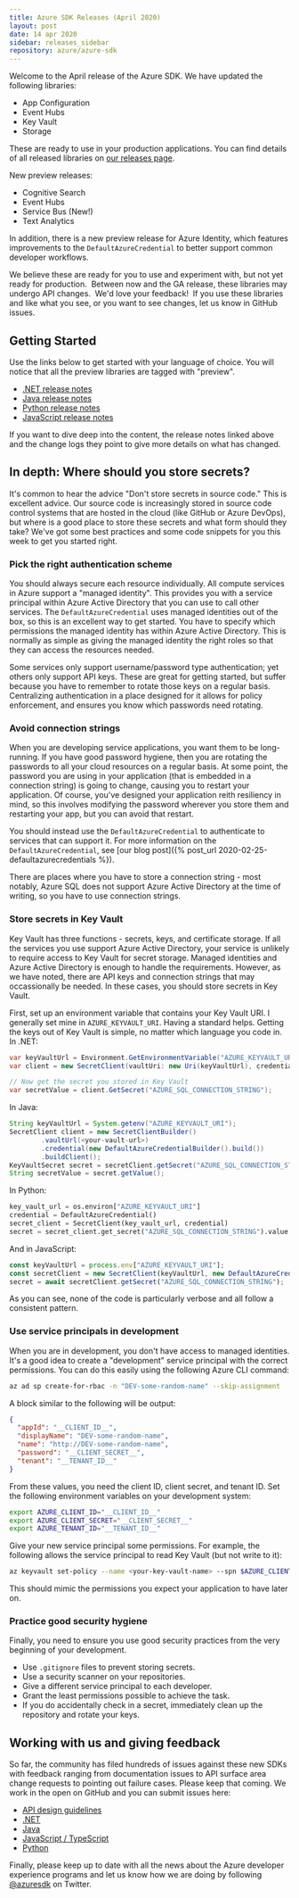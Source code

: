 ```yaml
---
title: Azure SDK Releases (April 2020)
layout: post
date: 14 apr 2020
sidebar: releases_sidebar
repository: azure/azure-sdk
---
```


Welcome to the April release of the Azure SDK.  We have updated the following libraries:

* App Configuration
* Event Hubs
* Key Vault
* Storage

These are ready to use in your production applications.  You can find details of all released libraries on [our releases page](https://azure.github.io/azure-sdk/releases/latest/).

New preview releases:

* Cognitive Search
* Event Hubs
* Service Bus (New!)
* Text Analytics

In addition, there is a new preview release for Azure Identity, which features improvements to the `DefaultAzureCredential` to better support common developer workflows.

We believe these are ready for you to use and experiment with, but not yet ready for production.  Between now and the GA release, these libraries may undergo API changes.  We'd love your feedback!  If you use these libraries and like what you see, or you want to see changes, let us know in GitHub issues. 

## Getting Started

Use the links below to get started with your language of choice.  You will notice that all the preview libraries are tagged with "preview".

* [.NET release notes]({{site.baseurl}}/releases/2020-04/dotnet.html)
* [Java release notes]({{site.baseurl}}/releases/2020-04/java.html)
* [Python release notes]({{site.baseurl}}/releases/2020-04/python.html)
* [JavaScript release notes]({{site.baseurl}}/releases/2020-04/js.html)

If you want to dive deep into the content, the release notes linked above and the change logs they point to give more details on what has changed.

## In depth: Where should you store secrets?

It's common to hear the advice "Don't store secrets in source code."  This is excellent advice.  Our source code is increasingly stored in source code control systems that are hosted in the cloud (like GitHub or Azure DevOps), but where is a good place to store these secrets and what form should they take?  We've got some best practices and some code snippets for you this week to get you started right.

### Pick the right authentication scheme

You should always secure each resource individually.  All compute services in Azure support a "managed identity".  This provides you with a service principal within Azure Active Directory that you can use to call other services.  The `DefaultAzureCredential` uses managed identities out of the box, so this is an excellent way to get started.  You have to specify which permissions the managed identity has within Azure Active Directory.  This is normally as simple as giving the managed identity the right roles so that they can access the resources needed.

Some services only support username/password type authentication; yet others only support API keys.  These are great for getting started, but suffer because you have to remember to rotate those keys on a regular basis.  Centralizing authentication in a place designed for it allows for policy enforcement, and ensures you know which passwords need rotating.

### Avoid connection strings

When you are developing service applications, you want them to be long-running.  If you have good password hygiene, then you are rotating the passwords to all your cloud resources on a regular basis.  At some point, the password you are using in your application (that is embedded in a connection string) is going to change, causing you to restart your application.  Of course, you've designed your application reith resiliency in mind, so this involves modifying the password wherever you store them and restarting your app, but you can avoid that restart.

You should instead use the `DefaultAzureCredential` to authenticate to services that can support it.  For more information on the `DefaultAzureCredential`, see [our blog post]({% post_url 2020-02-25-defaultazurecredentials %}).

There are places where you have to store a connection string - most notably, Azure SQL does not support Azure Active Directory at the time of writing, so you have to use connection strings.

### Store secrets in Key Vault

Key Vault has three functions - secrets, keys, and certificate storage.  If all the services you use support Azure Active Directory, your service is unlikely to require access to Key Vault for secret storage.  Managed identities and Azure Active Directory is enough to handle the requirements.  However, as we have noted, there are API keys and connection strings that may occassionally be needed.  In these cases, you should store secrets in Key Vault.

First, set up an environment variable that contains your Key Vault URI.  I generally set mine in `AZURE_KEYVAULT_URI`.  Having a standard helps.  Getting the keys out of Key Vault is simple, no matter which language you code in.  In .NET:

```csharp
var keyVaultUrl = Environment.GetEnvironmentVariable("AZURE_KEYVAULT_URI");
var client = new SecretClient(vaultUri: new Uri(keyVaultUrl), credential: new DefaultAzureCredential());

// Now get the secret you stored in Key Vault
var secretValue = client.GetSecret("AZURE_SQL_CONNECTION_STRING");
```

In Java:

```java
String keyVaultUrl = System.getenv("AZURE_KEYVAULT_URI");
SecretClient client = new SecretClientBuilder()
        .vaultUrl(<your-vault-url>)
        .credential(new DefaultAzureCredentialBuilder().build())
        .buildClient();
KeyVaultSecret secret = secretClient.getSecret("AZURE_SQL_CONNECTION_STRING");
String secretValue = secret.getValue();
```

In Python:

```python
key_vault_url = os.environ["AZURE_KEYVAULT_URI"]
credential = DefaultAzureCredential()
secret_client = SecretClient(key_vault_url, credential)
secret = secret_client.get_secret("AZURE_SQL_CONNECTION_STRING").value
```

And in JavaScript:

```javascript
const keyVaultUrl = process.env["AZURE_KEYVAULT_URI"];
const secretClient = new SecretClient(keyVaultUrl, new DefaultAzureCredential());
secret = await secretClient.getSecret("AZURE_SQL_CONNECTION_STRING");
```

As you can see, none of the code is particularly verbose and all follow a consistent pattern.

### Use service principals in development

When you are in development, you don't have access to managed identities.  It's a good idea to create a "development" service principal with the correct permissions.  You can do this easily using the following Azure CLI command:

```bash
az ad sp create-for-rbac -n "DEV-some-random-name" --skip-assignment
```

A block similar to the following will be output:

```json
{
  "appId": "__CLIENT_ID__",
  "displayName": "DEV-some-random-name",
  "name": "http://DEV-some-random-name",
  "password": "__CLIENT_SECRET__",
  "tenant": "__TENANT_ID__"
}
```

From these values, you need the client ID, client secret, and tenant ID.  Set the following environment variables on your development system:

```bash
export AZURE_CLIENT_ID="__CLIENT_ID__"
export AZURE_CLIENT_SECRET="__CLIENT_SECRET__"
export AZURE_TENANT_ID="__TENANT_ID__"
```

Give your new service principal some permissions.  For example, the following allows the service principal to read Key Vault (but not write to it):

```bash
az keyvault set-policy --name <your-key-vault-name> --spn $AZURE_CLIENT_ID --secret-permissions get list
```

This should mimic the permissions you expect your application to have later on.

### Practice good security hygiene

Finally, you need to ensure you use good security practices from the very beginning of your development.

* Use `.gitignore` files to prevent storing secrets.
* Use a security scanner on your repositories.
* Give a different service principal to each developer.
* Grant the least permissions possible to achieve the task.
* If you do accidentally check in a secret, immediately clean up the repository and rotate your keys.

## Working with us and giving feedback

So far, the community has filed hundreds of issues against these new SDKs with feedback ranging from documentation issues to API surface area change requests to pointing out failure cases.  Please keep that coming.  We work in the open on GitHub and you can submit issues here:

* [API design guidelines](https://github.com/Azure/azure-sdk/)
* [.NET](https://github.com/Azure/azure-sdk-for-net)
* [Java](https://github.com/Azure/azure-sdk-for-java)
* [JavaScript / TypeScript](https://github.com/Azure/azure-sdk-for-js)
* [Python](https://github.com/Azure/azure-sdk-for-python)

Finally, please keep up to date with all the news about the Azure developer experience programs and let us know how we are doing by following [@azuresdk](https://twitter.com/AzureSDK) on Twitter.